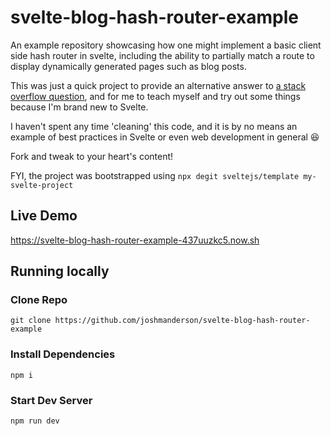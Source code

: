 # svelte-blog-hash-router-example

An example repository showcasing how one might implement a basic client side hash router in svelte, including the ability to partially match a route to display dynamically generated pages such as blog posts.

This was just a quick project to provide an alternative answer to [a stack overflow question](https://stackoverflow.com/q/57252673/5566053), and for me to teach myself and try out some things because I'm brand new to Svelte.

I haven't spent any time 'cleaning' this code, and it is by no means an example of best practices in Svelte or even web development in general :laughing:

Fork and tweak to your heart's content!

FYI, the project was bootstrapped using `npx degit sveltejs/template my-svelte-project`

## Live Demo

https://svelte-blog-hash-router-example-437uuzkc5.now.sh

## Running locally

### Clone Repo

`git clone https://github.com/joshmanderson/svelte-blog-hash-router-example`

### Install Dependencies
`npm i`

### Start Dev Server
`npm run dev`
